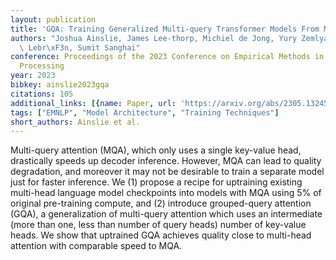 ```yaml
---
layout: publication
title: 'GQA: Training Generalized Multi-query Transformer Models From Multi-head Checkpoints'
authors: "Joshua Ainslie, James Lee-thorp, Michiel de Jong, Yury Zemlyanskiy, Federico\
  \ Lebr\xF3n, Sumit Sanghai"
conference: Proceedings of the 2023 Conference on Empirical Methods in Natural Language
  Processing
year: 2023
bibkey: ainslie2023gqa
citations: 105
additional_links: [{name: Paper, url: 'https://arxiv.org/abs/2305.13245'}]
tags: ["EMNLP", "Model Architecture", "Training Techniques"]
short_authors: Ainslie et al.
---
```

Multi-query attention (MQA), which only uses a single key-value head,
drastically speeds up decoder inference. However, MQA can lead to quality
degradation, and moreover it may not be desirable to train a separate model
just for faster inference. We (1) propose a recipe for uptraining existing
multi-head language model checkpoints into models with MQA using 5% of original
pre-training compute, and (2) introduce grouped-query attention (GQA), a
generalization of multi-query attention which uses an intermediate (more than
one, less than number of query heads) number of key-value heads. We show that
uptrained GQA achieves quality close to multi-head attention with comparable
speed to MQA.